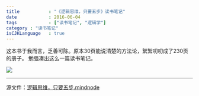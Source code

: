 ```yaml
---
title           : "《逻辑思维，只要五步》读书笔记"
date            : 2016-06-04
tags            : ["读书笔记", "逻辑学"]
category : "读书笔记"
isCJKLanguage   : true
---
```


这本书于我而言，乏善可陈。原本30页能说清楚的方法论，絮絮叨叨成了230页的册子。
勉强凑出这么一篇读书笔记。

<img src="/images/2016-06-04/逻辑思维，只要五步.png"/>

---
源文件：[逻辑思维，只要五步.mindnode](https://github.com/boxcounter/boxcounter.github.io/raw/master/attachments/2016-06-04/%e9%80%bb%e8%be%91%e6%80%9d%e7%bb%b4%ef%bc%8c%e5%8f%aa%e8%a6%81%e4%ba%94%e6%ad%a5.mindnode.zip)
